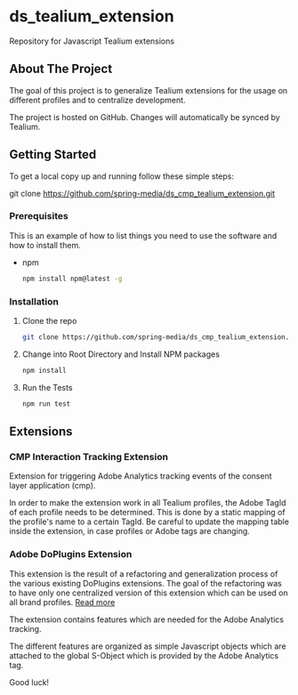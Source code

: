# ds_tealium_extension

Repository for Javascript Tealium extensions

## About The Project

The goal of this project is to generalize Tealium extensions for the usage on different profiles and to centralize
development.

The project is hosted on GitHub. Changes will automatically be synced by Tealium.

<!-- GETTING STARTED -->

## Getting Started

To get a local copy up and running follow these simple steps:

git clone https://github.com/spring-media/ds_cmp_tealium_extension.git

### Prerequisites

This is an example of how to list things you need to use the software and how to install them.

* npm
  ```sh
  npm install npm@latest -g
  ```

### Installation

1. Clone the repo
   ```sh
   git clone https://github.com/spring-media/ds_cmp_tealium_extension.git
   ```
2. Change into Root Directory and Install NPM packages
   ```sh
   npm install
   ```
3. Run the Tests

   ```sh
   npm run test
   ```

## Extensions

### CMP Interaction Tracking Extension

Extension for triggering Adobe Analytics tracking events of the consent layer application (cmp).

In order to make the extension work in all Tealium profiles, the Adobe TagId of each profile needs to be determined.
This is done by a static mapping of the profile's name to a certain TagId. Be careful to update the mapping table inside
the extension, in case profiles or Adobe tags are changing.


### Adobe DoPlugins Extension

This extension is the result of a refactoring and generalization process of the various existing DoPlugins extensions.
The goal of the refactoring was to have only one centralized version of this extension which can be used on all brand 
profiles. [Read more](https://github.com/spring-media/ds_cmp_tealium_extension/blob/master/extensions/doPlugins_global.README.md)

The extension contains features which are needed for the Adobe Analytics tracking.

The different features are organized as simple Javascript objects which are attached to the global S-Object which 
is provided by the Adobe Analytics tag.


Good luck!